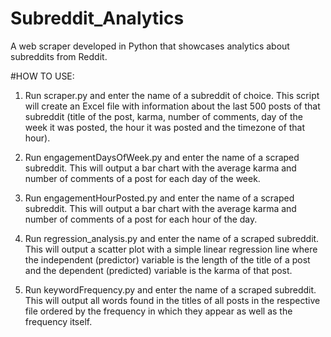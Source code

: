 # Subreddit_Analytics
A web scraper developed in Python that showcases analytics about subreddits from Reddit.

#HOW TO USE:

1. Run scraper.py and enter the name of a subreddit of choice. This script will create an Excel file with information about the last 500 posts of that subreddit (title of the post, karma, number of comments, day of the week it was posted, the hour it was posted and the timezone of that hour).

2. Run engagementDaysOfWeek.py and enter the name of a scraped subreddit. This will output a bar chart with the average karma and number of comments of a post for each day of the week.

3. Run engagementHourPosted.py and enter the name of a scraped subreddit. This will output a bar chart with the average karma and number of comments of a post for each hour of the day.

4. Run regression_analysis.py and enter the name of a scraped subreddit. This will output a scatter plot with a simple linear regression line where the independent (predictor) variable is the length of the title of a post and the dependent (predicted) variable is the karma of that post.

5. Run keywordFrequency.py and enter the name of a scraped subreddit. This will output all words found in the titles of all posts in the respective file ordered by the frequency in which they appear as well as the frequency itself.